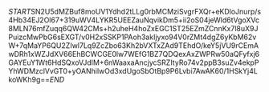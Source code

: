 $START$SN2U5dMZBuf8moUV1Ydhd2tLLg0rbMCMziSvgrFXQr+eKDloJnurp/s4Hb34EJ2Ol67+319uWV4LYKR5UEEZauNqvikDm5+ii2oS04jeWld6tVgoXVc8MLN76mfZuqq6QW42CMs+h2uheH4hoZxEGC1ST25EZmZCnnKx7l8uX9JPuizcMwPbG6sEXGT/v0H2xSSKP1PAoh3akIjyxo94V0rZMt4dgZ6yKbM62vW+7qMaYP6QU2ZIwl7Lq9ZcZbo63Kh2bVXTxZAd9TEhdO/keY5jVU9rCEmAwDRh1xWZJdXV66EhBCWCGE0lw7WEfG1BZ7QDQexAxZWPRw50aQFyfxj6GAYEuY1Wt6HdSQxoVJdIM+6nWaaxaAncjycSRZItyRo74v2ppB3suZv4ekpPYhWDMzclVvGT0+yOANhilwOd3xdUgoSbOtBp9P6Lvbi7AwAK60/1HSkYj4LkoWKh9g==$END$